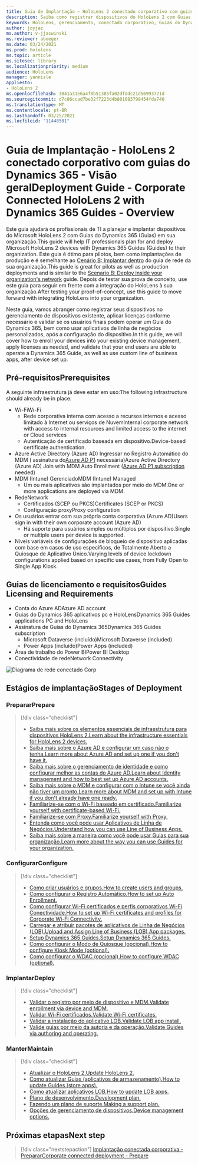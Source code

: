 ```yaml
---
title: Guia de Implantação – HoloLens 2 conectado corporativo com guias do Dynamics 365 - Visão geral
description: Saiba como registrar dispositivos do HoloLens 2 com Guias do Dynamics 365 em uma rede conectada corporativa.
keywords: HoloLens, gerenciamento, conectado corporativo, Guias do Dynamics 365, AAD, Azure AD, MDM, Gerenciamento de Dispositivo Móvel
author: joyjaz
ms.author: v-jjaswinski
ms.reviewer: aboeger
ms.date: 03/24/2021
ms.prod: hololens
ms.topic: article
ms.sitesec: library
ms.localizationpriority: medium
audience: HoloLens
manager: yannisle
appliesto:
- HoloLens 2
ms.openlocfilehash: 3041a31e6a4f8b51385fa02dfddc21d56993721d
ms.sourcegitcommit: d7c86ccad7be32f7223d4b801083798454fda740
ms.translationtype: MT
ms.contentlocale: pt-BR
ms.lasthandoff: 03/25/2021
ms.locfileid: "11448501"
---
```

# <a name="deployment-guide---corporate-connected-hololens-2-with-dynamics-365-guides---overview"></a><span data-ttu-id="7c299-104">Guia de Implantação - HoloLens 2 conectado corporativo com guias do Dynamics 365 - Visão geral</span><span class="sxs-lookup"><span data-stu-id="7c299-104">Deployment Guide - Corporate Connected HoloLens 2 with Dynamics 365 Guides - Overview</span></span>

<span data-ttu-id="7c299-105">Este guia ajudará os profissionais de TI a planejar e implantar dispositivos do Microsoft HoloLens 2 com Guias do Dynamics 365 (Guias) em sua organização.</span><span class="sxs-lookup"><span data-stu-id="7c299-105">This guide will help IT professionals plan for and deploy Microsoft HoloLens 2 devices with Dynamics 365 Guides (Guides) to their organization.</span></span> <span data-ttu-id="7c299-106">Este guia é ótimo para pilotos, bem como implantações de produção e é semelhante ao [Cenário B: Implantar dentro](https://docs.microsoft.com/hololens/common-scenarios#scenario-b-deploy-inside-your-organizations-network) do guia de rede da sua organização.</span><span class="sxs-lookup"><span data-stu-id="7c299-106">This guide is great for pilots as well as production deployments and is similar to the [Scenario B: Deploy inside your organization's network](https://docs.microsoft.com/hololens/common-scenarios#scenario-b-deploy-inside-your-organizations-network) guide.</span></span> <span data-ttu-id="7c299-107">Depois de testar sua prova de conceito, use este guia para seguir em frente com a integração do HoloLens à sua organização.</span><span class="sxs-lookup"><span data-stu-id="7c299-107">After testing your proof-of-concept, use this guide to move forward with integrating HoloLens into your organization.</span></span>

<span data-ttu-id="7c299-108">Neste guia, vamos abranger como registrar seus dispositivos no gerenciamento de dispositivos existente, aplicar licenças conforme necessário e validar se os usuários finais podem operar um Guia do Dynamics 365, bem como usar aplicativos de linha de negócios personalizados, após a configuração do dispositivo.</span><span class="sxs-lookup"><span data-stu-id="7c299-108">In this guide, we will cover how to enroll your devices into your existing device management, apply licenses as needed, and validate that your end users are able to operate a Dynamics 365 Guide, as well as use custom line of business apps, after device set up.</span></span> 

## <a name="prerequisites"></a><span data-ttu-id="7c299-109">Pré-requisitos</span><span class="sxs-lookup"><span data-stu-id="7c299-109">Prerequisites</span></span>

<span data-ttu-id="7c299-110">A seguinte infraestrutura já deve estar em uso:</span><span class="sxs-lookup"><span data-stu-id="7c299-110">The following infrastructure should already be in place:</span></span>
- <span data-ttu-id="7c299-111">Wi-Fi</span><span class="sxs-lookup"><span data-stu-id="7c299-111">Wi-Fi</span></span>
    - <span data-ttu-id="7c299-112">Rede corporativa interna com acesso a recursos internos e acesso limitado à Internet ou serviços de Nuvem</span><span class="sxs-lookup"><span data-stu-id="7c299-112">Internal corporate network with access to internal resources and limited access to the internet or Cloud services</span></span>
    - <span data-ttu-id="7c299-113">Autenticação de certificado baseada em dispositivo.</span><span class="sxs-lookup"><span data-stu-id="7c299-113">Device-based certificate authentication.</span></span>
- <span data-ttu-id="7c299-114">Azure Active Directory (Azure AD) Ingressar no Registro Automático do MDM ( assinatura do[Azure AD P1](https://docs.microsoft.com/azure/active-directory/fundamentals/active-directory-whatis) necessária)</span><span class="sxs-lookup"><span data-stu-id="7c299-114">Azure Active Directory (Azure AD) Join with MDM Auto Enrollment ([Azure AD P1 subscription](https://docs.microsoft.com/azure/active-directory/fundamentals/active-directory-whatis) needed)</span></span>
- <span data-ttu-id="7c299-115">MDM (Intune) Gerenciado</span><span class="sxs-lookup"><span data-stu-id="7c299-115">MDM (Intune) Managed</span></span>
    - <span data-ttu-id="7c299-116">Um ou mais aplicativos são implantados por meio do MDM.</span><span class="sxs-lookup"><span data-stu-id="7c299-116">One or more applications are deployed via MDM.</span></span>
- <span data-ttu-id="7c299-117">Rede</span><span class="sxs-lookup"><span data-stu-id="7c299-117">Network</span></span> 
    - <span data-ttu-id="7c299-118">Certificados (SCEP ou PKCS)</span><span class="sxs-lookup"><span data-stu-id="7c299-118">Certificates (SCEP or PKCS)</span></span>
    - <span data-ttu-id="7c299-119">Configuração proxy</span><span class="sxs-lookup"><span data-stu-id="7c299-119">Proxy configuration</span></span>
- <span data-ttu-id="7c299-120">Os usuários entrar com sua própria conta corporativa (Azure AD)</span><span class="sxs-lookup"><span data-stu-id="7c299-120">Users sign in with their own corporate account (Azure AD)</span></span>
    - <span data-ttu-id="7c299-121">Há suporte para usuários simples ou múltiplos por dispositivo.</span><span class="sxs-lookup"><span data-stu-id="7c299-121">Single or multiple users per device is supported.</span></span>
- <span data-ttu-id="7c299-122">Níveis variáveis de configurações de bloqueio de dispositivo aplicadas com base em casos de uso específicos, de Totalmente Aberto a Quiosque de Aplicativo Único.</span><span class="sxs-lookup"><span data-stu-id="7c299-122">Varying levels of device lockdown configurations applied based on specific use cases, from Fully Open to Single App Kiosk.</span></span>

## [<a name="guides-licensing-and-requirements"></a><span data-ttu-id="7c299-123">Guias de licenciamento e requisitos</span><span class="sxs-lookup"><span data-stu-id="7c299-123">Guides Licensing and Requirements</span></span>](https://docs.microsoft.com/dynamics365/mixed-reality/guides/requirements#licensing-and-product-requirements)
- <span data-ttu-id="7c299-124">Conta do Azure AD</span><span class="sxs-lookup"><span data-stu-id="7c299-124">Azure AD account</span></span>
- <span data-ttu-id="7c299-125">Guias do Dynamics 365 aplicativos pc e HoloLens</span><span class="sxs-lookup"><span data-stu-id="7c299-125">Dynamics 365 Guides applications PC and HoloLens</span></span>
- <span data-ttu-id="7c299-126">Assinatura de Guias do Dynamics 365</span><span class="sxs-lookup"><span data-stu-id="7c299-126">Dynamics 365 Guides subscription</span></span>
    - <span data-ttu-id="7c299-127">Microsoft Dataverse (incluído)</span><span class="sxs-lookup"><span data-stu-id="7c299-127">Microsoft Dataverse (included)</span></span>
    - <span data-ttu-id="7c299-128">Power Apps (incluído)</span><span class="sxs-lookup"><span data-stu-id="7c299-128">Power Apps (included)</span></span>
- <span data-ttu-id="7c299-129">Área de trabalho do Power BI</span><span class="sxs-lookup"><span data-stu-id="7c299-129">Power BI Desktop</span></span>
- <span data-ttu-id="7c299-130">Conectividade de rede</span><span class="sxs-lookup"><span data-stu-id="7c299-130">Network Connectivity</span></span>

![Diagrama de rede conectado Corp](./images/corpconnected-diagHL2-guides.png)

## <a name="stages-of-deployment"></a><span data-ttu-id="7c299-132">Estágios de implantação</span><span class="sxs-lookup"><span data-stu-id="7c299-132">Stages of Deployment</span></span>
### <a name="prepare"></a><span data-ttu-id="7c299-133">Preparar</span><span class="sxs-lookup"><span data-stu-id="7c299-133">Prepare</span></span>
> [!div class="checklist"]
>- [<span data-ttu-id="7c299-134">Saiba mais sobre os elementos essenciais de infraestrutura para dispositivos HoloLens 2.</span><span class="sxs-lookup"><span data-stu-id="7c299-134">Learn about the infrastructure essentials for HoloLens 2 devices.</span></span>](hololens2-corp-connected-prepare.md#infrastructure-essentials)
>- [<span data-ttu-id="7c299-135">Saiba mais sobre o Azure AD e configurar um caso não o tenha.</span><span class="sxs-lookup"><span data-stu-id="7c299-135">Learn more about Azure AD and set up one if you don't have it.</span></span>](hololens2-corp-connected-prepare.md#azure-active-directory)
>- [<span data-ttu-id="7c299-136">Saiba mais sobre o gerenciamento de identidade e como configurar melhor as contas do Azure AD.</span><span class="sxs-lookup"><span data-stu-id="7c299-136">Learn about Identity management and how to best set up Azure AD accounts.</span></span>](hololens2-corp-connected-prepare.md#identity-management)
>- [<span data-ttu-id="7c299-137">Saiba mais sobre o MDM e configurar com o Intune se você ainda não tiver um pronto.</span><span class="sxs-lookup"><span data-stu-id="7c299-137">Learn more about MDM and set up with Intune if you don't already have one ready.</span></span>](hololens2-corp-connected-prepare.md#mobile-device-management)
>- [<span data-ttu-id="7c299-138">Familiarize-se com o Wi-Fi baseado em certificado.</span><span class="sxs-lookup"><span data-stu-id="7c299-138">Familiarize yourself with certificate-based Wi-Fi.</span></span>](hololens2-corp-connected-prepare.md#certificates)
>- [<span data-ttu-id="7c299-139">Familiarize-se com Proxy.</span><span class="sxs-lookup"><span data-stu-id="7c299-139">Familiarize yourself with Proxy.</span></span>](hololens2-corp-connected-prepare.md#proxy)
>- [<span data-ttu-id="7c299-140">Entenda como você pode usar Aplicativos de Linha de Negócios.</span><span class="sxs-lookup"><span data-stu-id="7c299-140">Understand how you can use Line of Business Apps.</span></span>](hololens2-corp-connected-prepare.md#line-of-business-apps)
>- [<span data-ttu-id="7c299-141">Saiba mais sobre a maneira como você pode usar Guias para sua organização.</span><span class="sxs-lookup"><span data-stu-id="7c299-141">Learn more about the way you can use Guides for your organization.</span></span>](hololens2-corp-connected-prepare.md#guides-playbook)
### <a name="configure"></a><span data-ttu-id="7c299-142">Configurar</span><span class="sxs-lookup"><span data-stu-id="7c299-142">Configure</span></span>
> [!div class="checklist"]
>- [<span data-ttu-id="7c299-143">Como criar usuários e grupos.</span><span class="sxs-lookup"><span data-stu-id="7c299-143">How to create users and groups.</span></span>](hololens2-corp-connected-configure.md#azure-users-and-groups)
>- [<span data-ttu-id="7c299-144">Como configurar o Registro Automático.</span><span class="sxs-lookup"><span data-stu-id="7c299-144">How to set up Auto Enrollment.</span></span>](hololens2-corp-connected-configure.md#auto-enrollment-on-hololens-2)
>- [<span data-ttu-id="7c299-145">Como configurar Wi-Fi certificados e perfis corporativos Wi-Fi Conectividade.</span><span class="sxs-lookup"><span data-stu-id="7c299-145">How to set up Wi-Fi certificates and profiles for Corporate Wi-Fi Connectivity.</span></span>](hololens2-corp-connected-configure.md#corporate-wi-fi-connectivity)
>- [<span data-ttu-id="7c299-146">Carregar e atribuir pacotes de aplicativos de Linha de Negócios (LOB).</span><span class="sxs-lookup"><span data-stu-id="7c299-146">Upload and Assign Line of Business (LOB) App packages.</span></span>](hololens2-corp-connected-configure.md#app-deployment)
>- [<span data-ttu-id="7c299-147">Setup Dynamics 365 Guides.</span><span class="sxs-lookup"><span data-stu-id="7c299-147">Setup Dynamics 365 Guides.</span></span>](hololens2-corp-connected-configure.md#setup-guides-application-licenses-dataverse-and-authoring)
>- [<span data-ttu-id="7c299-148">Como configurar o Modo de Quiosque (opcional).</span><span class="sxs-lookup"><span data-stu-id="7c299-148">How to configure Kiosk Mode (optional).</span></span>](hololens2-corp-connected-configure.md#optional-kiosk-mode)
>- [<span data-ttu-id="7c299-149">Como configurar o WDAC (opcional).</span><span class="sxs-lookup"><span data-stu-id="7c299-149">How to configure WDAC (optional).</span></span>](hololens2-corp-connected-configure.md#optional-wdac)
### <a name="deploy"></a><span data-ttu-id="7c299-150">Implantar</span><span class="sxs-lookup"><span data-stu-id="7c299-150">Deploy</span></span>
> [!div class="checklist"]
>-  [<span data-ttu-id="7c299-151">Validar o registro por meio de dispositivo e MDM.</span><span class="sxs-lookup"><span data-stu-id="7c299-151">Validate enrollment via device and MDM.</span></span>](hololens2-corp-connected-deploy.md#enrollment-validation)
>-  [<span data-ttu-id="7c299-152">Validar Wi-Fi certificados.</span><span class="sxs-lookup"><span data-stu-id="7c299-152">Validate Wi-Fi certificates.</span></span>](hololens2-corp-connected-deploy.md#wi-fi-certificate-validation)
>-  [<span data-ttu-id="7c299-153">Validar a instalação do aplicativo LOB.</span><span class="sxs-lookup"><span data-stu-id="7c299-153">Validate LOB app install.</span></span>](hololens2-corp-connected-deploy.md#validate-lob-app-install)
>-  [<span data-ttu-id="7c299-154">Valide guias por meio da autoria e da operação.</span><span class="sxs-lookup"><span data-stu-id="7c299-154">Validate Guides via authoring and operating.</span></span>](hololens2-corp-connected-deploy.md#validate-dynamics-365-guides)
### <a name="maintain"></a><span data-ttu-id="7c299-155">Manter</span><span class="sxs-lookup"><span data-stu-id="7c299-155">Maintain</span></span>
> [!div class="checklist"]
>- [<span data-ttu-id="7c299-156">Atualizar o HoloLens 2.</span><span class="sxs-lookup"><span data-stu-id="7c299-156">Update HoloLens 2.</span></span>](hololens2-corp-connected-maintain.md#update-hololens)
>- [<span data-ttu-id="7c299-157">Como atualizar Guias (aplicativos de armazenamento).</span><span class="sxs-lookup"><span data-stu-id="7c299-157">How to update Guides (store apps).</span></span>](hololens2-corp-connected-maintain.md#how-to-update-dynamics-365-guides-and-other-store-apps)
>- [<span data-ttu-id="7c299-158">Como atualizar aplicativos LOB.</span><span class="sxs-lookup"><span data-stu-id="7c299-158">How to update LOB apps.</span></span>](hololens2-corp-connected-maintain.md#how-to-update-lob-apps) 
>- [<span data-ttu-id="7c299-159">Plano de desenvolvimento.</span><span class="sxs-lookup"><span data-stu-id="7c299-159">Development plan.</span></span>](hololens2-corp-connected-maintain.md#development-plan) 
>- [<span data-ttu-id="7c299-160">Fazendo um plano de suporte.</span><span class="sxs-lookup"><span data-stu-id="7c299-160">Making a support plan.</span></span>](hololens2-corp-connected-maintain.md#support-plan)
>- [<span data-ttu-id="7c299-161">Opções de gerenciamento de dispositivos.</span><span class="sxs-lookup"><span data-stu-id="7c299-161">Device management options.</span></span>](hololens2-corp-connected-maintain.md#device-management)

## <a name="next-step"></a><span data-ttu-id="7c299-162">Próximas etapas</span><span class="sxs-lookup"><span data-stu-id="7c299-162">Next step</span></span> 
> [!div class="nextstepaction"]
> [<span data-ttu-id="7c299-163">Implantação conectada corporativa - Preparar</span><span class="sxs-lookup"><span data-stu-id="7c299-163">Corporate connected deployment - Prepare</span></span>](hololens2-corp-connected-prepare.md)
